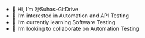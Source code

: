 - 👋 Hi, I’m @Suhas-GitDrive
- 👀 I’m interested in Automation and API Testing
- 🌱 I’m currently learning Software Testing
- 💞️ I’m looking to collaborate on Automation Testing

<!---
Suhas-GitDrive/Suhas-GitDrive is a ✨ special ✨ repository because its `README.md` (this file) appears on your GitHub profile.
You can click the Preview link to take a look at your changes.
--->

